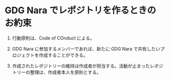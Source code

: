 # GDG Nara でレポジトリを作るときのお約束

1. 行動原則は、Code of COnduct による。

1. GDG Nara に参加するメンバーであれば、新たに GDG Nara で共有したいプロジェクトを作成することができる。

1. 作成されたレポジトリーの維持は作成者が担当する。活動が止まったレポジトリーの整理は、作成者本人を原則とする。

